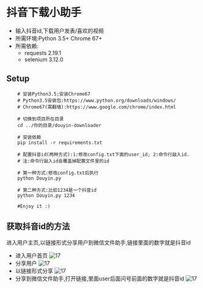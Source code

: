 # 抖音下载小助手
 - 输入抖音id,下载用户发表/喜欢的视频
 - 所需环境:Python 3.5+ Chrome 67+
 - 所需依赖:
     - requests 2.19.1
     - selenium 3.12.0


## Setup
``` 
    # 安装Python3.5;安装Chrome67
    # Python3.5安装包:https://www.python.org/downloads/windows/
    # Chrome67(需翻墙):https://www.google.com/chrome/index.html

    # 切换到项目所在目录
    cd ../你的目录/douyin-downloader

    # 安装依赖
    pip install -r requirements.txt

    # 配置抖音id(两种方式):1:修改config.txt下面的user_id; 2:命令行敲入id.
    # 注:命令行敲入id会覆盖掉配置文件里的id
    
    # 第一种方式:修改config.txt后执行
    python Douyin.py
    
    # 第二种方式:比如1234是一个抖音id
    python Douyin.py 1234

    #Enjoy it :)

```

## 获取抖音id的方法
进入用户主页,以链接形式分享用户到微信文件助手,链接里面的数字就是抖音id
- 进入用户首页
![17](./lib/pics/1.png)
- 分享用户
![17](./lib/pics/2.png)
- 以链接形式分享
![17](./lib/pics/3.jpg)
- 分享到微信文件助手,打开链接,里面user后面问号前面的数字就是抖音id
![17](./lib/pics/4.jpg)
